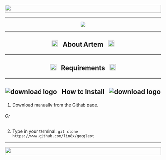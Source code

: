 <img src="https://github.com/Lin8x/artem-mail/blob/master/artem-mail/topbar.jpg" width="100%" height="25">

------------------------------------------------------------------------

<p align="center">
<img src="https://github.com/Lin8x/artem-mail/blob/master/artem-mail/artemlogo.png">
</p>

------------------------------------------------------------------------

## <p align="center"> <img src="https://raw.githubusercontent.com/Lin8x/artem-mail/master/artem-mail/artemalogo.png" alt="googleot" width="20" height="20"> &nbsp; About Artem &nbsp; <img src="https://raw.githubusercontent.com/Lin8x/artem-mail/master/artem-mail/artemalogo.png" alt="googleot" width="20" height="20"> </p>

------------------------------------------------------------------------

## <p align="center"> <img src="https://i.ibb.co/GPtkjY1/60889-200-29x29.png" alt="googleot" width="20" height="20"> &nbsp; Requirements &nbsp; <img src="https://i.ibb.co/GPtkjY1/60889-200-29x29.png" alt="googleot" width="20" height="20"> </p>

------------------------------------------------------------------------

## <p align="center"> ![download logo](https://i.ibb.co/fXV1fGD/download.png") &nbsp; How to Install &nbsp; ![download logo](https://i.ibb.co/fXV1fGD/download.png") </p>

1. Download manually from the Github page.
###### Or
2. Type in your terminal:
`git clone https://www.github.com/lin8x/googleot`

------------------------------------------------------------------------

<img src="https://github.com/Lin8x/artem-mail/blob/master/artem-mail/topbar.jpg" width="100%" height="25">
